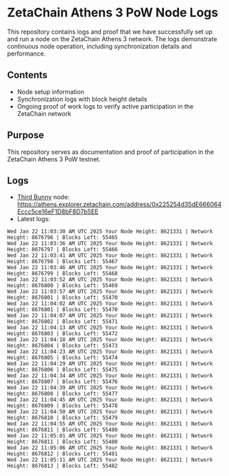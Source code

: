 # ZetaChain Athens 3 PoW Node Logs
This repository contains logs and proof that we have successfully set up and run a node on the ZetaChain Athens 3 network. The logs demonstrate continuous node operation, including synchronization details and performance.

## Contents
- Node setup information
- Synchronization logs with block height details
- Ongoing proof of work logs to verify active participation in the ZetaChain network

## Purpose
This repository serves as documentation and proof of participation in the ZetaChain Athens 3 PoW testnet.

## Logs

- [Third Bunny](https://thirdbunny.xyz/) node: https://athens.explorer.zetachain.com/address/0x225254d35dE666064Eccc5ce16eF1D8bF8D7b5EE
- Latest logs:
```
Wed Jan 22 11:03:30 AM UTC 2025 Your Node Height: 8621331 | Network Height: 8676796 | Blocks Left: 55465
Wed Jan 22 11:03:36 AM UTC 2025 Your Node Height: 8621331 | Network Height: 8676797 | Blocks Left: 55466
Wed Jan 22 11:03:41 AM UTC 2025 Your Node Height: 8621331 | Network Height: 8676798 | Blocks Left: 55467
Wed Jan 22 11:03:46 AM UTC 2025 Your Node Height: 8621331 | Network Height: 8676799 | Blocks Left: 55468
Wed Jan 22 11:03:52 AM UTC 2025 Your Node Height: 8621331 | Network Height: 8676800 | Blocks Left: 55469
Wed Jan 22 11:03:57 AM UTC 2025 Your Node Height: 8621331 | Network Height: 8676801 | Blocks Left: 55470
Wed Jan 22 11:04:02 AM UTC 2025 Your Node Height: 8621331 | Network Height: 8676801 | Blocks Left: 55470
Wed Jan 22 11:04:07 AM UTC 2025 Your Node Height: 8621331 | Network Height: 8676802 | Blocks Left: 55471
Wed Jan 22 11:04:13 AM UTC 2025 Your Node Height: 8621331 | Network Height: 8676803 | Blocks Left: 55472
Wed Jan 22 11:04:18 AM UTC 2025 Your Node Height: 8621331 | Network Height: 8676804 | Blocks Left: 55473
Wed Jan 22 11:04:23 AM UTC 2025 Your Node Height: 8621331 | Network Height: 8676805 | Blocks Left: 55474
Wed Jan 22 11:04:29 AM UTC 2025 Your Node Height: 8621331 | Network Height: 8676806 | Blocks Left: 55475
Wed Jan 22 11:04:34 AM UTC 2025 Your Node Height: 8621331 | Network Height: 8676807 | Blocks Left: 55476
Wed Jan 22 11:04:39 AM UTC 2025 Your Node Height: 8621331 | Network Height: 8676808 | Blocks Left: 55477
Wed Jan 22 11:04:45 AM UTC 2025 Your Node Height: 8621331 | Network Height: 8676809 | Blocks Left: 55478
Wed Jan 22 11:04:50 AM UTC 2025 Your Node Height: 8621331 | Network Height: 8676810 | Blocks Left: 55479
Wed Jan 22 11:04:55 AM UTC 2025 Your Node Height: 8621331 | Network Height: 8676811 | Blocks Left: 55480
Wed Jan 22 11:05:01 AM UTC 2025 Your Node Height: 8621331 | Network Height: 8676811 | Blocks Left: 55480
Wed Jan 22 11:05:06 AM UTC 2025 Your Node Height: 8621331 | Network Height: 8676812 | Blocks Left: 55481
Wed Jan 22 11:05:11 AM UTC 2025 Your Node Height: 8621331 | Network Height: 8676813 | Blocks Left: 55482
```
